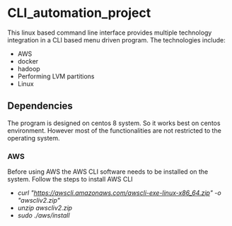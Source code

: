 # CLI_automation_project

This linux based command line interface provides multiple technology integration in a CLI based menu driven program. 
  The technologies include: 
  * AWS
  * docker
  * hadoop
  * Performing LVM partitions
  * Linux

## Dependencies

The program is designed on centos 8 system. So it works best on centos environment. However most of the functionalities are not restricted to the operating system.

### AWS

Before using AWS the AWS CLI software needs to be installed on the system. Follow the steps to install AWS CLI    
* *curl "https://awscli.amazonaws.com/awscli-exe-linux-x86_64.zip" -o "awscliv2.zip"*   
* *unzip awscliv2.zip*    
* *sudo ./aws/install*    

